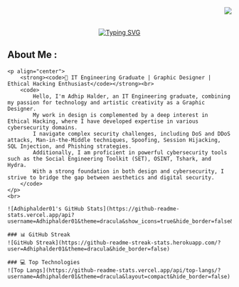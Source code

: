 <img align="right" src="https://visitor-badge.laobi.icu/badge?page_id=Adhiphalder01"/> <br> <br>
    <div align="center" >
        <a href="https://git.io/typing-svg"><img src="https://readme-typing-svg.herokuapp.com?font=Roboto+Mono&weight=900&size=39&pause=1000&color=F71D75&width=435&lines=Hello%2C+There!;I'm+Adhip+Halder;A+web-developer;Nice+to+meet+you!" alt="Typing SVG" /></a>
    </div>
    <h2 align="left">About Me :</h2>

    <p align="center">
        <strong><code>🚀 IT Engineering Graduate | Graphic Designer | Ethical Hacking Enthusiast</code></strong><br>
        <code>
            Hello, I'm Adhip Halder, an IT Engineering graduate, combining my passion for technology and artistic creativity as a Graphic Designer.
            My work in design is complemented by a deep interest in Ethical Hacking, where I have developed expertise in various cybersecurity domains.
            I navigate complex security challenges, including DoS and DDoS attacks, Man-in-the-Middle techniques, Spoofing, Session Hijacking, SQL Injection, and Phishing strategies.
            Additionally, I am proficient in powerful cybersecurity tools such as the Social Engineering Toolkit (SET), OSINT, Tshark, and Hydra.
            With a strong foundation in both design and cybersecurity, I strive to bridge the gap between aesthetics and digital security.
        </code>
    </p>
    <br>

    ![Adhiphalder01's GitHub Stats](https://github-readme-stats.vercel.app/api?username=Adhiphalder01&theme=dracula&show_icons=true&hide_border=false&count_private=true)

    ### 📊 GitHub Streak  
    ![GitHub Streak](https://github-readme-streak-stats.herokuapp.com/?user=Adhiphalder01&theme=dracula&hide_border=false)

    ### 💻 Top Technologies  
    ![Top Langs](https://github-readme-stats.vercel.app/api/top-langs/?username=Adhiphalder01&theme=dracula&layout=compact&hide_border=false)
